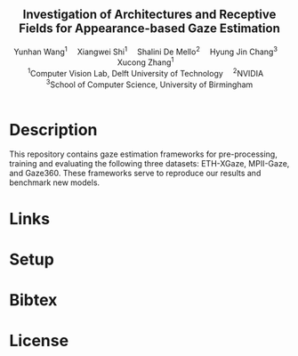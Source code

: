 
<div align="center">

<h2>Investigation of Architectures and Receptive Fields for Appearance-based Gaze Estimation</h2>

<div>
    Yunhan Wang</a><sup>1</sup>&emsp;
    Xiangwei Shi</a><sup>1</sup>&emsp;
    Shalini De  Mello</a><sup>2</sup>&emsp;
    Hyung Jin Chang</a><sup>3</sup>&emsp;
    Xucong Zhang</a><sup>1</sup>&emsp;
</div>

<div>
    <sup>1</sup>Computer Vision Lab, Delft University of Technology&emsp;
    <sup>2</sup>NVIDIA&emsp; <br>
    <sup>3</sup>School of Computer Science, University of Birmingham
</div>

</div>

<br/>

# Description
This repository contains gaze estimation frameworks for pre-processing, training and evaluating the following three datasets: ETH-XGaze, MPII-Gaze, and Gaze360. These frameworks serve to reproduce our results and benchmark new models.

# Links

# Setup

# Bibtex

# License
